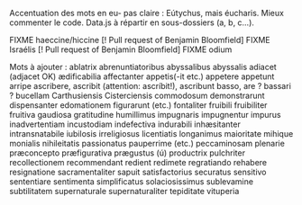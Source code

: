 Accentuation des mots en eu- pas claire : Eútychus, mais éucharis.
Mieux commenter le code.
Data.js à répartir en sous-dossiers (a, b, c…).

FIXME haeccine/hiccine [! Pull request of Benjamin Bloomfield]
FIXME Israélis [! Pull request of Benjamin Bloomfield]
FIXME odium

Mots à ajouter :
ablatrix
abrenuntiatoribus
abyssalibus
abyssalis
adiacet (adjacet OK)
ædificabilia
affectanter
appetis(-it etc.)
appetere
appetunt
arripe
ascribere, ascribit (attention: ascríbit!), ascribunt
basso, are ? bassari ?
bucellam
Carthusiensis
Cisterciensis
commodosum
demonstrarunt
dispensanter
edomationem
figurarunt (etc.)
fontaliter
fruibili
fruibiliter
fruitiva
gaudiosa
gratitudine
humillimus
impugnaris
impugnentur
impurus
inadvertentiam
incustodiam
indefectiva
indurabili
inhæsitanter
intransnatabile
iubilosis
irreligiosus
licentiatis
longanimus
maioritate
mihique
monialis
nihileitatis
passionatus
pauperrime (etc.)
peccaminosam
plenarie
præconcepto
præfigurativa
prægustus (ú)
productrix
pulchriter
recollectionem
recommendant
redient
redimete
regratiando
rehabere
resignatione
sacramentaliter
sapuit
satisfactorius
securatus
sensitivo
sententiare
sentimenta
simplificatus
solaciosissimus
sublevamine 
subtilitatem
supernaturale
supernaturaliter
tepiditate
vituperia
